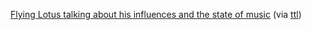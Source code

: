 ---
layout: post
wordpress_id: 631
wordpress_url: http://noesbueno.com/?p=631
date: '2010-05-21 11:06:54 -0500'
date_gmt: '2010-05-21 16:06:54 -0500'
body: |
  <p><a href="http://vimeo.com/11848761">Flying Lotus talking about his influences and the state of music</a> <span class="via">(via <a href="http://blog.turntablelab.com/">ttl</a>)</span></p>
---